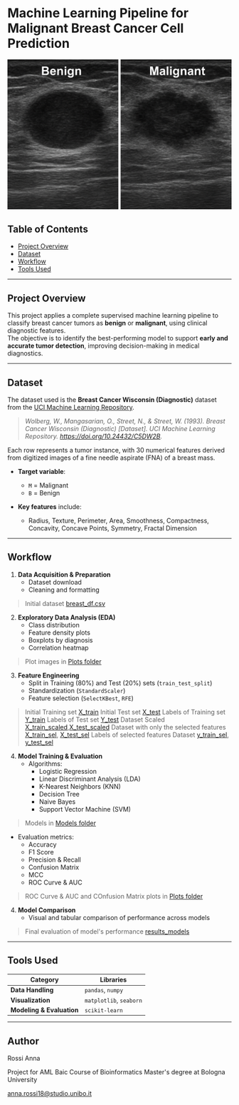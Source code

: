 # Machine Learning Pipeline for Malignant Breast Cancer Cell Prediction

![Difference between Benign (left) and Malignant (right) cells](brastcancer_cells.png)

## Table of Contents

- [Project Overview](#project-overview)
- [Dataset](#dataset)
- [Workflow](#workflow)
- [Tools Used](#tools-used)

---

## Project Overview

This project applies a complete supervised machine learning pipeline to classify breast cancer tumors as **benign** or **malignant**, using clinical diagnostic features.  
The objective is to identify the best-performing model to support **early and accurate tumor detection**, improving decision-making in medical diagnostics.

---

## Dataset

The dataset used is the **Breast Cancer Wisconsin (Diagnostic)** dataset from the [UCI Machine Learning Repository](https://archive.ics.uci.edu/ml/datasets/breast+cancer+wisconsin+(diagnostic)).

> *Wolberg, W., Mangasarian, O., Street, N., & Street, W. (1993). Breast Cancer Wisconsin (Diagnostic) [Dataset]. UCI Machine Learning Repository. https://doi.org/10.24432/C5DW2B.*

Each row represents a tumor instance, with 30 numerical features derived from digitized images of a fine needle aspirate (FNA) of a breast mass.

- **Target variable**:  
  - `M` = Malignant  
  - `B` = Benign

- **Key features** include:  
  - Radius, Texture, Perimeter, Area, Smoothness, Compactness, Concavity, Concave Points, Symmetry, Fractal Dimension

---

## Workflow

1. **Data Acquisition & Preparation**
   - Dataset download
   - Cleaning and formatting

  > Initial dataset [breast_df.csv](data/breast_df.csv.csv)

2. **Exploratory Data Analysis (EDA)**
   - Class distribution
   - Feature density plots
   - Boxplots by diagnosis
   - Correlation heatmap
     
  > Plot images in [Plots folder](plots)

3. **Feature Engineering**
   - Split in Training (80%) and Test (20%) sets (`train_test_split`)
   - Standardization (`StandardScaler`)
   - Feature selection (`SelectKBest`, `RFE`)

  > Initial Training set [X_train](X_train)
  > Initial Test set [X_test](X_test)
  > Labels of Training set [Y_train](Y_train)
  > Labels of Test set [Y_test](Y_test)
  > Dataset Scaled  [X_train_scaled](X_train_scaled),[X_test_scaled](X_test_scaled)
  > Dataset with only the selected features [X_train_sel](X_train_sel), [X_test_sel](X_test_sel)
  > Labels of selected features Dataset [y_train_sel](y_train_sel), [y_test_sel](y_test_sel)

4. **Model Training & Evaluation**
   - Algorithms:
     - Logistic Regression
     - Linear Discriminant Analysis (LDA)
     - K-Nearest Neighbors (KNN)
     - Decision Tree
     - Naive Bayes
     - Support Vector Machine (SVM)

  > Models in [Models folder](models)

   - Evaluation metrics:
     - Accuracy
     - F1 Score
     - Precision & Recall
     - Confusion Matrix
     - MCC
     - ROC Curve & AUC

  > ROC Curve & AUC and COnfusion Matrix plots in [Plots folder](plots)

4. **Model Comparison**
   - Visual and tabular comparison of performance across models

> Final evaluation of model's performance [results_models](data/results_models)
---

## Tools Used

| Category         | Libraries                   |
|------------------|-----------------------------|
| **Data Handling**   | `pandas`, `numpy`             |
| **Visualization**   | `matplotlib`, `seaborn`       |
| **Modeling & Evaluation** | `scikit-learn`               |

---

## Author 
Rossi Anna

Project for AML Baic Course of Bioinformatics Master's degree at Bologna University

anna.rossi18@studio.unibo.it








 

